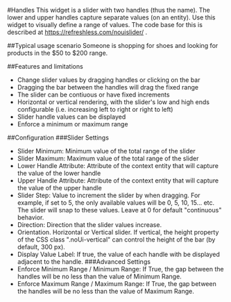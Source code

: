 #Handles
This widget is a slider with two handles (thus the name). The lower and upper handles capture separate values (on an entity). Use this widget to visually define a range of values.
The code base for this is described at https://refreshless.com/nouislider/ .

##Typical usage scenario
Someone is shopping for shoes and looking for products in the $50 to $200 range.

##Features and limitations
- Change slider values by dragging handles or clicking on the bar
- Dragging the bar between the handles will drag the fixed range
- The slider can be contiuous or have fixed increments
- Horizontal or vertical rendering, with the slider's low and high ends configurable (i.e. increasing left to right or right to left)
- Slider handle values can be displayed
- Enforce a minimum or maximum range

##Configuration
###Slider Settings
- Slider Minimum: Minimum value of the total range of the slider
- Slider Maximum: Maximum value of the total range of the slider
- Lower Handle Attribute: Attribute of the context entity that will capture the value of the lower handle
- Upper Handle Attribute: Attribute of the context entity that will capture the value of the upper handle
- Slider Step: Value to increment the slider by when dragging. For example, if set to 5, the only available values will be 0, 5, 10, 15... etc. The slider will snap to these values. Leave at 0 for default "continuous" behavior.
- Direction: Direction that the slider values increase.
- Orientation. Horizontal or Vertical slider. If vertical, the height property of the CSS class ".noUi-vertical" can control the height of the bar (by default, 300 px).
- Display Value Label: If true, the value of each handle with be displayed adjacent to the handle.
###Advanced Settings
- Enforce Minimum Range / Minimum Range: If True, the gap between the handles will be no less than the value of Minimum Range.
- Enforce Maximum Range / Maximum Range: If True, the gap between the handles will be no less than the value of Maximum Range.